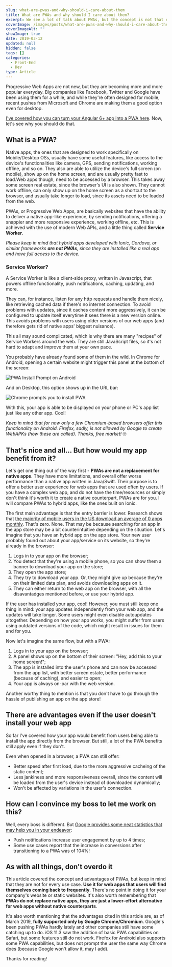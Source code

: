 ```yaml
---
slug: what-are-pwas-and-why-should-i-care-about-them
title: What are PWAs and why should I care about them?
excerpt: We see a lot of talk about PWAs, but the concept is not that easy to understand.
coverImage: /images/posts/what-are-pwas-and-why-should-i-care-about-them/cover.jpg
coverImageAlt: ""
showImage: true
date: 2019-03-12
updated: null
hidden: false
tags: []
categories:
  - Front-End
  - Dev
type: Article
---
```


Progressive Web Apps are not new, but they are becoming more and more popular everyday. Big companies like Facebook, Twitter and Google have been using them for a while, and while they're often designed for mobile, recent pushes from Microsoft and Chrome are making them a good option even for desktop.

[I've covered how you can turn your Angular 6+ app into a PWA here](/angular-pwa-how-to). Now, let's see why you should do that.

## What is a PWA?

Native apps, the ones that are designed to work specifically on Mobile/Desktop OSs, usually have some useful features, like access to the device's functionalities like camera, GPS, sending notifications, working offline, and so on. They also are able to utilize the device's full screen (on mobile), show up on the home screen, and are usually pretty fast to load.Web apps though, need to be accessed by a browser. This takes away some screen real estate, since the browser's UI is also shown. They cannot work offline, can only show up on the home screen as a shortcut to the browser, and usually take longer to load, since its assets need to be loaded from the web.

PWAs, or Progressive Web Apps, are basically websites that have the ability to deliver a native app-like experience, by sending notifications, offering a snappier and more responsive experience, working offline, etc. This is achieved with the use of modern Web APIs, and a little thing called **Service Worker**.

_Please keep in mind that hybrid apps developed with Ionic, Cordova, or similar frameworks **are not PWAs**, since they are installed like a real app and have full access to the device._

### Service Worker?

A Service Worker is like a client-side proxy, written in Javascript, that powers offline functionality, push notifications, caching, updating, and more.

They can, for instance, listen for any http requests and handle them nicely, like retrieving cached data if there's no internet connection. To avoid problems with updates, since it caches content more aggressively, it can be configured to update itself everytime it sees there is a new version online. This avoids problems with users using older versions of our web apps (and therefore gets rid of native apps' biggest nuisance).

This all may sound complicated, which is why there are many "recipes" of Service Workers around the web. They are still JavaScript files, so it's not hard to adapt and improve them at your own pace.

You probably have already found some of them in the wild. In Chrome for Android, opening a certain website might trigger this panel at the bottom of the screen:

![PWA Install Prompt on Android](/images/posts/what-are-pwas-and-why-should-i-care-about-them/install-prompt-android.jpg 'Add Notepad to the home screen')

And on Desktop, this option shows up in the URL bar:

![Chrome prompts you to install PWA](/images/posts/what-are-pwas-and-why-should-i-care-about-them/install-prompt.jpg)

With this, your app is able to be displayed on your phone or PC's app list just like any other app. Cool!

_Keep in mind that for now only a few Chromium-based browsers offer this functionality on Android. Firefox, sadly, is not allowed by Google to create WebAPKs (how these are called). Thanks, free market!_ 🙄

## That's nice and all... But how would my app benefit from it?

Let's get one thing out of the way first - **PWAs are not a replacement for native apps**. They have more limitations, and overall offer worse performance than a native app written in Java/Swift. Their purpose is to offer a better user experience for web apps that are used often by users. If you have a complex web app, and do not have the time/resources or simply don't think it's worth it to create a native counterpart, PWAs are for you. I will compare PWAs to hybrid apps, like the ones built on Ionic.

The first main advantage is that the entry barrier is lower. Research shows that [the majority of mobile users in the US download an average of 0 apps monthly](https://techcrunch.com/2017/08/25/majority-of-u-s-consumers-still-download-zero-apps-per-month-says-comscore/). That's zero. None. That may be because searching for an app in the app store may be a bit counterintuitive depending on the situation. Let's imagine that you have an hybrid app on the app store. Your new user probably found out about your app/service on its website, so they're already in the browser:

1. Logs in to your app on the browser;
2. You detect that they're using a mobile phone, so you can show them a banner to download your app on the store;
3. They open the app store;
4. They try to download your app. Or, they might give up because they're on their limited data plan, and avoids downloading apps on it.
5. They can either return to the web app on the browser, with all the disavantadges mentioned before, or use your hybrid app.

If the user has installed your app, cool! However, you must still keep one thing in mind: your app updates independently from your web app, and the updates will take longer. Some users might even disable autoupdates altogether. Depending on how your app works, you might suffer from users using outdated versions of the code, which might result in issues for them and for you.

Now let's imagine the same flow, but with a PWA:

1. Logs in to your app on the browser;
2. A panel shows up on the bottom of their screen: "Hey, add this to your home screen!";
3. The app is installed into the user's phone and can now be accessed from the app list, with better screen estate, better performance (because of caching), and easier to open;
4. Your app is always on-par with the web version.

Another worthy thing to mention is that you don't have to go through the hassle of publishing an app on the app store!

## There are advantages even if the user doesn't install your web app

So far I've covered how your app would benefit from users being able to install the app directly from the browser. But still, a lot of the PWA benefits still apply even if they don't.

Even when opened in a browser, a PWA can still offer:

- Better speed after first load, due to the more aggressive cacheing of the static content;
- Less jankiness and more responsiveness overall, since the content will be loaded from the user's device instead of downloaded dynamically;
- Won't be affected by variations in the user's connection.

## How can I convince my boss to let me work on this?

Well, every boss is different. But [Google provides some neat statistics that may help you in your endeavor](http://https//developers.google.com/web/progressive-web-apps/):

- Push notifications increase user engagement by up to 4 times;
- Some use cases report that the increase in conversions after transitioning to a PWA was of 104%!

## As with all things, don't overdo it

This article covered the concept and advantages of PWAs, but keep in mind that they are not for every use case. **Use it for web apps that users will find themselves coming back to frequently**. There's no point in doing it for your company's website or static websites. It's also worth remembering that **PWAs do not replace native apps, they are just a lower-effort alternative for web apps without native counterparts**.

It's also worth mentioning that the advantages cited in this article are, as of March 2019, **fully supported only by Google Chrome/Chromium**. Google's been pushing PWAs hardly lately and other companies still have some catching up to do. iOS 11.3 saw the addition of basic PWA capabilities on Safari, but some features still do not work. Firefox for Android also supports some PWA capabilities, but does not prompt the user the same way Chrome does (because Google won't allow it, may I add).

Thanks for reading!
